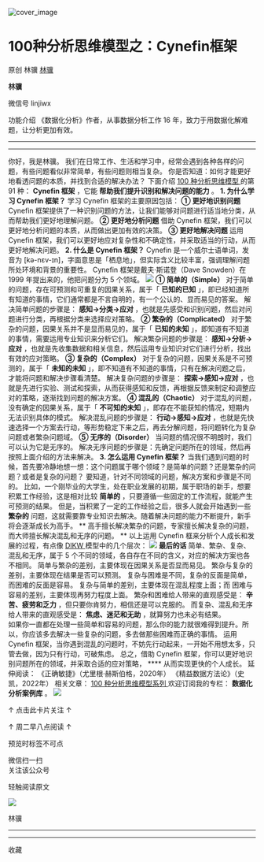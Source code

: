 ![cover_image](https://mmbiz.qpic.cn/mmbiz_jpg/giaycic3UNwo3heDMGulTc9pC6JT2PkWlH2zbyIkLDTDKFR5icpL57VOgXXgibJHDbwjGesDicpxj6c0ydrZMNddvYw/0?wx_fmt=jpeg)

#  100种分析思维模型之：Cynefin框架

原创  林骥  [ 林骥 ](javascript:void\(0\);)

**林骥**

微信号  linjiwx

功能介绍  《数据化分析》作者，从事数据分析工作 16 年，致力于用数据化解难题，让分析更加有效。

__ __

__ _ _ _ _

你好，我是林骥。  我们在日常工作、生活和学习中，经常会遇到各种各样的问题，有些问题看似非常简单，有些问题则相当复杂。
你是否知道：如何才能更好地看透问题的本质，并找到合适的解决办法？  下面介绍  [ 100 种分析思维模型
](https://mp.weixin.qq.com/mp/appmsgalbum?__biz=MzA4ODE2OTIxMw==&action=getalbum&album_id=1701638273011351554#wechat_redirect)
的第 91 种： **Cynefin 框架** ，它能 **帮助我们提升识别和解决问题的能力** 。  **1\. 为什么学习 Cynefin 框架？**
学习 Cynefin 框架的主要原因包括：  **① 更好地识别问题** Cynefin
框架提供了一种识别问题的方法，让我们能够对问题进行适当地分类，从而帮助我们更好地理解问题。  **② 更好地分析问题** 借助 Cynefin
框架，我们可以更好地分析问题的本质，从而做出更加有效的决策。  **③ 更好地解决问题** 运用 Cynefin
框架，我们可以更好地应对复杂性和不确定性，并采取适当的行动，从而更好地解决问题。  **2\. 什么是 Cynefin 框架？** Cynefin
是一个威尔士语单词，发音为 [kə-nɛv-ɪn]，字面意思是「栖息地」，但实际含义比较丰富，强调理解问题所处环境和背景的重要性。  Cynefin
框架是戴夫·斯诺登（Dave Snowden）在 1999 年提出来的，他把问题分为 5 个领域。
![](https://mmbiz.qpic.cn/mmbiz_png/giaycic3UNwo3heDMGulTc9pC6JT2PkWlH0QEvTUkxCuAk3jiaCrmhicQAjUvIfaiads9gN2alYN6wh1ebBrrkx4edg/640?wx_fmt=png&from=appmsg)
**① 简单的（Simple）** 对于简单的问题，存在可预测和可重复的因果关系，属于「 **已知的已知**
」，即已经知道所有知道的事情，它们通常都是不言自明的，有一个公认的、显而易见的答案。  解决简单问题的步骤是： **感知→分类→应对**
，也就是先感受和识别问题，然后对问题进行分类，再根据分类来选择应对策略。  **② 繁杂的（Complicated）**
对于繁杂的问题，因果关系并不是显而易见的，属于「 **已知的未知** 」，即知道有不知道的事情，需要运用专业知识来分析它们。  解决繁杂问题的步骤是：
**感知→分析→应对** ，也就是先收集数据和相关信息，然后运用专业知识对它们进行分析，找出有效的应对策略。  **③ 复杂的（Complex）**
对于复杂的问题，因果关系是不可预测的，属于「 **未知的未知** 」，即不知道有不知道的事情，只有在解决问题之后，才能将问题和解决步骤看清楚。
解决复杂问题的步骤是： **探索→感知→应对**
，也就是先进行实验、测试和探索，从而获得感知和反馈，再根据反馈来制定和调整应对的策略，逐渐找到问题的解决方案。  **④ 混乱的（Chaotic）**
对于混乱的问题，没有确定的因果关系，属于「 **不可知的未知** 」，即存在不能获知的情况，短期内无法识别具体的模式。  解决混乱问题的步骤是：
**行动→感知→应对** ，也就是先快速选择一个方案去行动，等形势稳定下来之后，再去分解问题，将问题转化为复杂问题或者繁杂问题域。  **⑤
无序的（Disorder）** 当问题的情况很不明朗时，我们可以认为它是无序的。
解决无序问题的步骤是：先确定问题所在的领域，然后再按照上面介绍的方法来解决。  **3\. 怎么运用 Cynefin 框架？**
当我们遇到问题的时候，首先要冷静地想一想：这个问题属于哪个领域？是简单的问题？还是繁杂的问题？或者是复杂的问题？
要知道，针对不同领域的问题，解决方案和步骤是不同的。  比如，一个刚毕业的大学生，处在职业发展的初期，属于职场的新手，想要积累工作经验，这是相对比较
**简单的** ，只要遵循一些固定的工作流程，就能产生可预测的结果。  但是，当积累了一定的工作经验之后，很多人就会开始遇到一些 **繁杂的**
问题，这就需要靠专业知识去解决。随着解决问题的能力不断提升，新手将会逐渐成长为高手。  **
高手擅长解决繁杂的问题，专家擅长解决复杂的问题，而大师擅长解决混乱和无序的问题。  ** 以上运用 Cynefin 框来分析个人成长和发展的过程，有点像
[ DIKW
](https://mp.weixin.qq.com/s?__biz=MzA4ODE2OTIxMw==&mid=2653481106&idx=1&sn=34818d71e37a146e8c131479898d9d90&scene=21#wechat_redirect)
模型中的几个层次：
![](https://mmbiz.qpic.cn/mmbiz_png/giaycic3UNwo3heDMGulTc9pC6JT2PkWlHLW8xkmM50FjORKZ62qNMfaMcoKS55VGlS7MESUtLXiaDQDsJayPX25w/640?wx_fmt=png&from=appmsg)
**最后的话** 简单、繁杂、复杂、混乱和无序，属于 5 个不同的领域，各自存在不同的含义，对应的解决方案也各不相同。
简单与繁杂的差别，主要体现在因果关系是否显而易见。  繁杂与复杂的差别，主要体现在结果是否可以预测。
复杂与困难是不同，复杂的反面是简单，而困难的反面是容易。  复杂与简单的差别，主要体现在混乱程度上面；而  困难与容易的差别，主要体现再努力程度上面。
繁杂和困难给人带来的直观感受是：  **辛苦、疲劳和乏力** ，但只要你肯努力，相信还是可以克服的。  而复杂、混乱和无序给人带来的直观感受是：
**焦虑、迷茫和无助** ，就算努力也未必有结果。  
如果你一直都在处理一些简单和容易的问题，那么你的能力就很难得到提升。所以，你应该多去解决一些复杂的问题，多去做那些困难而正确的事情。  运用 Cynefin
框架，当你遇到混乱的问题时，不妨先行动起来，一开始不用想太多，只管去做，因为只有行动，可破焦虑。  总之，借助 Cynefin
框架，你可以更好地识别问题所在的领域，并采取合适的应对策略， **** 从而实现更快的个人成长。  延伸阅读：
《正确敏捷》（尤里根·赫斯伯格，2020年）  《精益数据方法论》（史凯，2022年）  相关文章：  [ 100 种分析思维模型系列
](https://mp.weixin.qq.com/mp/appmsgalbum?__biz=MzA4ODE2OTIxMw==&action=getalbum&album_id=1701638273011351554#wechat_redirect)
[
](https://mp.weixin.qq.com/mp/appmsgalbum?__biz=MzA4ODE2OTIxMw==&action=getalbum&album_id=1701638273011351554#wechat_redirect)
[
](https://mp.weixin.qq.com/mp/appmsgalbum?__biz=MzA4ODE2OTIxMw==&action=getalbum&album_id=1701638273011351554#wechat_redirect)
欢迎订阅我的专栏： **数据化分析案例库** 。
![](https://mmbiz.qpic.cn/mmbiz_png/giaycic3UNwo3heDMGulTc9pC6JT2PkWlHAxaDNLJCwkylx8JKAOkAGRGlq0ORp4Eib1WBS0gv8iaSw9IiciclQTk1zQ/640?wx_fmt=png&from=appmsg)

↑ 点击此卡片关注 ↑

↑  周二早八点阅读  ↑

预览时标签不可点

微信扫一扫  
关注该公众号



轻触阅读原文

![](http://mmbiz.qpic.cn/mmbiz_png/giaycic3UNwo3rBmMJ1emiaHxRCj3Om1wuZZCsgHvFSR3sVQrPsicIlRiaGUicJD8KCZibrmu0FzGBc6aBzfBz3HLIeDA/0?wx_fmt=png)

林骥







****



****



  收藏

